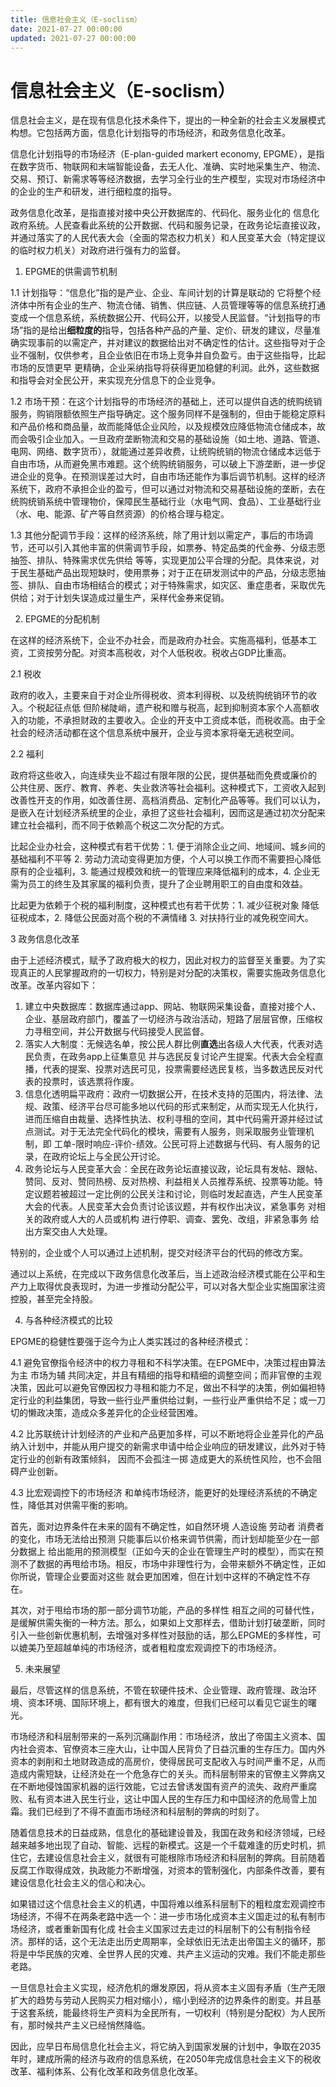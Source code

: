 ```yaml
---
title: 信息社会主义（E-soclism）
date: 2021-07-27 00:00:00
updated: 2021-07-27 00:00:00
---
```


# 信息社会主义（E-soclism）

信息社会主义，是在现有信息化技术条件下，提出的一种全新的社会主义发展模式构想。它包括两方面，信息化计划指导的市场经济，和政务信息化改革。

信息化计划指导的市场经济（E-plan-guided markert economy, EPGME），是指在数字货币、物联网和末端智能设备，去无人化、准确、实时地采集生产、物流、交易、预订、新需求等等经济数据，去学习全行业的生产模型，实现对市场经济中的企业的生产和研发，进行细粒度的指导。

政务信息化改革，是指直接对接中央公开数据库的、代码化、服务业化的 信息化政府系统。人民查看此系统的公开数据、代码和服务记录，在政务论坛直接议政，并通过落实了的人民代表大会（全面的常态权力机关）和人民变革大会（特定提议的临时权力机关）对政府进行强有力的监督。

1. EPGME的供需调节机制

1.1 计划指导：“信息化”指的是产业、企业、车间计划的计算是联动的 它将整个经济体中所有企业的生产、物流仓储、销售、供应链、人员管理等等的信息系统打通 变成一个信息系统，系统数据公开、代码公开，以接受人民监督。“计划指导的市场”指的是给出**细粒度的**指导，包括各种产品的产量、定价、研发的建议，尽量准确实现事前的以需定产，并对建议的数据给出对不确定性的估计。这些指导对于企业不强制，仅供参考，且企业依旧在市场上竞争并自负盈亏。由于这些指导，比起市场的反馈更早 更精确，企业采纳指导将获得更加稳健的利润。此外，这些数据和指导会对全民公开，来实现充分信息下的企业竞争。

1.2 市场干预：在这个计划指导的市场经济的基础上，还可以提供自选的统购统销服务，购销限额依照生产指导确定。这个服务同样不是强制的，但由于能稳定原料和产品价格和商品量，故而能降低企业风险，以及规模效应降低物流仓储成本，故而会吸引企业加入。一旦政府垄断物流和交易的基础设施（如土地、道路、管道、电网、网络、数字货币），就能通过差异收费，让统购统销的物流仓储成本远低于自由市场，从而避免黑市难题。这个统购统销服务，可以破上下游垄断，进一步促进企业的竞争。在预测误差过大时，自由市场还能作为事后调节机制。这样的经济系统下，政府不承担企业的盈亏，但可以通过对物流和交易基础设施的垄断，去在统购统销系统中管理物价，保障民生基础行业（水电气网、食品）、工业基础行业（水、电、能源、矿产等自然资源）的价格合理与稳定。

1.3 其他分配调节手段：这样的经济系统，除了用计划以需定产，事后的市场调节，还可以引入其他丰富的供需调节手段，如票券、特定品类的代金券、分级志愿抽签、排队、特殊需求优先供给 等等，实现更加公平合理的分配。具体来说，对于民生基础产品出现短缺时，使用票券；对于正在研发测试中的产品，分级志愿抽签、排队、自由市场相结合的模式；对于特殊需求，如灾区、重症患者，采取优先供给；对于计划失误造成过量生产，采样代金券来促销。

2. EPGME的分配机制

在这样的经济系统下，企业不办社会，而是政府办社会。实施高福利，低基本工资，工资按劳分配。对资本高税收，对个人低税收。税收占GDP比重高。

2.1 税收

政府的收入，主要来自于对企业所得税收、资本利得税、以及统购统销环节的收入。个税起征点低 但阶梯陡峭，遗产税和赠与税高，起到抑制资本家个人高额收入的功能，不承担财政的主要收入。企业的开支中工资成本低，而税收高。由于全社会的经济活动都在这个信息系统中展开，企业与资本家将毫无逃税空间。

2.2 福利

政府将这些收入，向连续失业不超过有限年限的公民，提供基础而免费或廉价的 公共住房、医疗、教育、养老、失业救济等社会福利。这种模式下，工资收入起到改善性开支的作用，如改善住房、高档消费品、定制化产品等等。我们可以认为，是嵌入在计划经济系统里的企业，承担了这些社会福利，因而这是通过初次分配来建立社会福利，而不同于依赖高个税这二次分配的方式。

比起企业办社会，这种模式有若干优势：1. 便于消除企业之间、地域间、城乡间的基础福利不平等 2. 劳动力流动变得更加方便，个人可以换工作而不需要担心降低原有的企业福利，3. 能通过规模效和统一的管理应来降低福利的成本，4. 企业无需为员工的终生及其家属的福利负责，提升了企业聘用职工的自由度和效益。

比起更为依赖于个税的福利制度，这种模式也有若干优势：1. 减少征税对象 降低征税成本，2. 降低公民面对高个税的不满情绪 3. 对扶持行业的减免税空间大。

3 政务信息化改革

由于上述经济模式，赋予了政府极大的权力，因此对权力的监督至关重要。为了实现真正的人民掌握政府的一切权力，特别是对分配的决策权，需要实施政务信息化改革。改革内容如下：

1. 建立中央数据库：数据库通过app、网站、物联网采集设备，直接对接个人、企业、基层政府部门，覆盖了一切经济与政治活动，短路了层层官僚，压缩权力寻租空间，并公开数据与代码接受人民监督。
2. 落实人大制度：无候选名单，按公民人群比例**直选**出各级人大代表，代表对选民负责，在政务app上征集意见 并与选民反复讨论产生提案。代表大会全程直播，代表的提案、投票对选民可见，投票需要经选民复核，当多数选民反对代表的投票时，该选票将作废。
3. 信息化透明扁平政府：政府一切数据公开，在技术支持的范围内，将法律、法规、政策、经济平台尽可能多地以代码的形式来制定，从而实现无人化执行，进而压缩自由裁量、选择性执法、权利寻租的空间，其中代码需开源并经过试点测试。对于无法完全代码化的模块，需要有人服务，则采取服务业管理机制，即 工单-限时响应-评价-绩效。公民可将上述数据与代码、有人服务的记录，在政府论坛上与全民公开讨论。
4. 政务论坛与人民变革大会：全民在政务论坛直接议政，论坛具有发帖、跟帖、赞同、反对、赞同热榜、反对热榜、利益相关人员推荐系统、投票等功能。特定议题若被超过一定比例的公民关注和讨论，则临时发起直选，产生人民变革大会的代表。人民变革大会负责讨论该议题，并有权作出决议，紧急事务 对相关的政府或人大的人员或机构 进行停职、调查、罢免、改组，非紧急事务 给出方案交由人大处理。

特别的，企业或个人可以通过上述机制，提交对经济平台的代码的修改方案。

通过以上系统，在完成以下政务信息化改革后，当上述政治经济模式能在公平和生产力上取得优良表现时，为进一步推动分配公平，可以对各大型企业实施国家注资控股，甚至完全持股。

4. 与各种经济模式的比较

EPGME的稳健性要强于迄今为止人类实践过的各种经济模式：

4.1 避免官僚指令经济中的权力寻租和不科学决策。在EPGME中，决策过程由算法为主 市场为辅 共同决定，并且有精细的指导和精细的调整空间；而非官僚的主观决策，因此可以避免官僚因权力寻租和能力不足，做出不科学的决策，例如偏袒特定行业的利益集团，导致一些行业严重供给过剩，一些行业严重供给不足；或一刀切的懒政决策，造成众多差异化的企业经营困难。

4.2 比苏联统计计划经济的产业和产品更加多样，可以不断地将企业差异化的产品纳入计划中，并能从用户提交的新需求申请中给企业响应的研发建议，此外对于特定行业的创新有政策倾斜， 因而不会孤注一掷 造成更大的系统性风险，也不会阻碍产业创新。

4.3 比宏观调控下的市场经济 和单纯市场经济，能更好的处理经济系统的不确定性，降低其对供需平衡的影响。

首先，面对边界条件在未来的固有不确定性，如自然环境 人造设施 劳动者 消费者的变化，市场无法给出预测 只能事后以价格来调节供需，而计划却能至少在一部分数据上 给出能用的预测模型（正如今天的企业在管理生产时的模型），而实在预测不了数据的再甩给市场。相反，市场中非理性行为，会带来额外不确定性，正如你所说，管理企业要面对这些 就会更加困难，但在计划中这样的不确定性不存在。

其次，对于甩给市场的那一部分调节功能，产品的多样性 相互之间的可替代性，是缓解供需失衡的一种方法。那么，如果如上文那样去，借助计划打破垄断，同时引入一些创新优惠机制，去增强对多样性对鼓励的话，那么EPGME的多样性，可以媲美乃至超越单纯的市场经济，或者粗粒度宏观调控下的市场经济。

5. 未来展望

最后，尽管这样的信息系统，不管在软硬件技术、企业管理、政府管理、政治环境、资本环境、国际环境上，都有很大的难度，但我们已经可以看见它诞生的曙光。

市场经济和科层制带来的一系列沉痛副作用：市场经济，放出了帝国主义资本、国内社会资本、官僚资本三座大山，让中国人民背负了日益沉重的生存压力。国内外资本的剥削和土地财政造成的高房价，使得居民可支配收入与时间严重不足，从而造成内需短缺，让经济处在一个危急存亡的关头。而科层制带来的官僚主义弊病又在不断地侵蚀国家机器的运行效能，它过去曾诱发国有资产的流失、政府严重腐败、私有资本进入民生行业，这让中国人民的生存压力和中国经济的危局雪上加霜。我们已经到了不得不直面市场经济和科层制的弊病的时刻了。

随着信息技术的日益成熟，信息化的基础建设普及，我国在政务和经济领域，已经越来越多地出现了自动、智能、远程的新模式。这是一个千载难逢的历史时机，抓住它，去建设信息社会主义，就很有可能根除市场经济和科层制的弊病。目前随着反腐工作取得成效，执政能力不断增强，对资本的管制强化，内部条件改善，要有建设信息化社会主义的信心和决心。

如果错过这个信息社会主义的机遇，中国将难以维系科层制下的粗粒度宏观调控市场经济，不得不在两条老路中选一个：进一步市场化成资本主义国走过的私有制市场经济，或者重新国有化成 社会主义国家过去走过的科层制下的公有制指令经济。那样的话，这个无法走出历史周期率，全球依旧无法走出帝国主义的循环，那将是中华民族的灾难、全世界人民的灾难、共产主义运动的灾难。我们不能走那些老路。

一旦信息社会主义实现，经济危机的爆发原因，将从资本主义固有矛盾（生产无限扩大的趋势与劳动人民购买力相对缩小），缩小到经济的边界条件的剧变。并且基于这套系统，能最终将生产资料为全民所有，一切权利（特别是分配权）为人民所有，那时候共产主义已经悄然降临。

因此，应早日布局信息化社会主义，将它纳入到国家发展的计划中，争取在2035年时，建成所需的经济与政府的信息系统，在2050年完成信息社会主义下的税收改革、福利体系、公有化改革和政务信息化改革。
